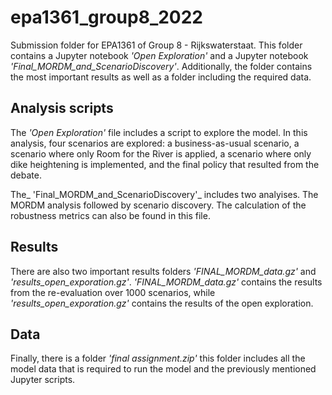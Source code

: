 # epa1361_group8_2022
Submission folder for EPA1361 of Group 8 - Rijkswaterstaat.
This folder contains a Jupyter notebook _'Open Exploration'_ and a Jupyter notebook _'Final_MORDM_and_ScenarioDiscovery'_. Additionally, the folder contains the most important results as well as a folder including the required data.

## Analysis scripts
The _'Open Exploration'_ file includes a script to explore the model. In this analysis, four scenarios are explored: a business-as-usual scenario, a scenario where only Room for the River is applied, a scenario where only dike heightening is implemented, and the final policy that resulted from the debate. 

The_ 'Final_MORDM_and_ScenarioDiscovery'_ includes two analyises. The MORDM analysis followed by scenario discovery. The calculation of the robustness metrics can also be found in this file. 

## Results
There are also two important results folders _'FINAL_MORDM_data.gz'_ and _'results_open_exporation.gz'_.  _'FINAL_MORDM_data.gz'_ contains the results from the re-evaluation over 1000 scenarios, while _'results_open_exporation.gz'_ contains the results of the open exploration.

## Data 
Finally, there is a folder _'final assignment.zip'_ this folder includes all the model data that is required to run the model and the previously mentioned Jupyter scripts. 




